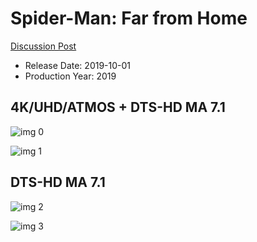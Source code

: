 # Spider-Man: Far from Home

[Discussion Post](https://www.avsforum.com/threads/bass-eq-for-filtered-movies.2995212/post-58570646)

* Release Date: 2019-10-01
* Production Year: 2019

## 4K/UHD/ATMOS + DTS-HD MA 7.1

![img 0](https://i.imgur.com/vBknidN.jpg)

![img 1](https://i.imgur.com/sabt9Jl.png)

## DTS-HD MA 7.1

![img 2](https://i.imgur.com/n7DgkZr.jpg)

![img 3](https://i.imgur.com/DoUIX8t.png)

